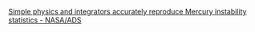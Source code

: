 [Simple physics and integrators accurately reproduce Mercury instability statistics - NASA/ADS](https://qi.tc/qi/110499)